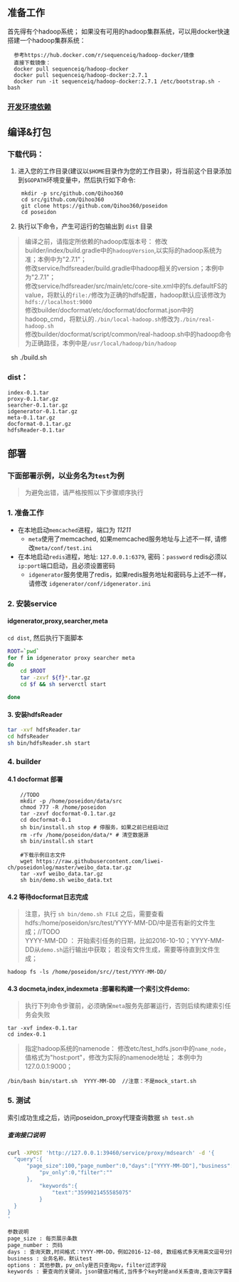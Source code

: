 ## 准备工作
  首先得有个hadoop系统； 
  如果没有可用的hadoop集群系统，可以用docker快速搭建一个hadoop集群系统：
      
      参考https://hub.docker.com/r/sequenceiq/hadoop-docker/镜像
      直接下载镜像：
      docker pull sequenceiq/hadoop-docker
      docker pull sequenceiq/hadoop-docker:2.7.1
      docker run -it sequenceiq/hadoop-docker:2.7.1 /etc/bootstrap.sh -bash
      
### [开发环境依赖](get_started.md)      

## 编译&打包
### 下载代码：
1. 进入您的工作目录(建议以`$HOME`目录作为您的工作目录)，将当前这个目录添加到`$GOPATH`环境变量中，然后执行如下命令:    
     
        mkdir -p src/github.com/Qihoo360
        cd src/github.com/Qihoo360
        git clone https://github.com/Qihoo360/poseidon
        cd poseidon     
    
    
2. 执行以下命令，产生可运行的包输出到 `dist` 目录

> 编译之前，请指定所依赖的hadoop库版本号： 
> 修改builder/index/build.gradle中的`hadoopVersion`,以实际的hadoop系统为准；本例中为"2.7.1"；   
> 修改service/hdfsreader/build.gradle中hadoop相关的version；本例中为"2.7.1"；   
> 修改service/hdfsreader/src/main/etc/core-site.xml中的fs.defaultFS的value，将默认的`file:/`修改为正确的hdfs配置，hadoop默认应该修改为`hdfs://localhost:9000`  
> 修改builder/docformat/etc/docformat/docformat.json中的hadoop_cmd，将默认的`./bin/local-hadoop.sh`修改为`./bin/real-hadoop.sh`  
> 修改builder/docformat/script/common/real-hadoop.sh中的hadoop命令为正确路径，本例中是`/usr/local/hadoop/bin/hadoop`   

    sh ./build.sh

### dist：

    index-0.1.tar
    proxy-0.1.tar.gz
    searcher-0.1.tar.gz
    idgenerator-0.1.tar.gz
    meta-0.1.tar.gz
    docformat-0.1.tar.gz
    hdfsReader-0.1.tar


## 部署

### 下面部署示例，以业务名为`test`为例
> 为避免出错，请严格按照以下步骤顺序执行

### 1. 准备工作

* 在本地启动`memcached`进程，端口为 *11211*
    * `meta`使用了memcached, 如果memcached服务地址与上述不一样, 请修改`meta/conf/test.ini`
* 在本地启动`redis`进程，地址: `127.0.0.1:6379`, 密码：`password` redis必须以`ip:port`端口启动，且必须设置密码 
    * `idgenerator`服务使用了redis，如果redis服务地址和密码与上述不一样，请修改 `idgenerator/conf/idgenerator.ini` 

### 2. 安装service

#### idgenerator,proxy,searcher,meta
`cd dist`, 然后执行下面脚本 

```bash
ROOT=`pwd`
for f in idgenerator proxy searcher meta
do
    cd $ROOT
    tar -zxvf ${f}*.tar.gz
    cd $f && sh serverctl start

done
```


#### 3. 安装hdfsReader

```bash
tar -xvf hdfsReader.tar
cd hdfsReader
sh bin/hdfsReader.sh start
```

### 4. builder

#### 4.1 docformat 部署

        //TODO 
        mkdir -p /home/poseidon/data/src
        chmod 777 -R /home/poseidon
        tar -zxvf docformat-0.1.tar.gz
        cd docformat-0.1
        sh bin/install.sh stop # 停服务，如果之前已经启动过
        rm -rfv /home/poseidon/data/* # 清空数据源
        sh bin/install.sh start
        
        #下载示例日志文件
        wget https://raw.githubusercontent.com/liwei-ch/poseidonlog/master/weibo_data.tar.gz
        tar -xvf weibo_data.tar.gz
        sh bin/demo.sh weibo_data.txt
        


#### 4.2 等待docformat日志完成
> 注意，执行 `sh bin/demo.sh FILE` 之后，需要查看hdfs:/home/poseidon/src/test/YYYY-MM-DD/中是否有新的文件生成；//TODO  
> YYYY-MM-DD ： 开始索引任务的日期，比如2016-10-10；YYYY-MM-DD从`demo.sh`运行输出中获取；
>若没有文件生成，需要等待直到文件生成；

    hadoop fs -ls /home/poseidon/src//test/YYYY-MM-DD/
    
 
#### 4.3 docmeta,index,indexmeta :部署和构建一个索引文件demo:
> 执行下列命令步骤前，必须确保`meta`服务先部署运行，否则后续构建索引任务会失败

    tar -xvf index-0.1.tar
    cd index-0.1
    
> 指定hadoop系统的namenode： 
> 修改etc/test_hdfs.json中的`name_node`，值格式为"host:port"，修改为实际的namenode地址； 
> 本例中为127.0.0.1:9000；  
    
    
    /bin/bash bin/start.sh  YYYY-MM-DD  //注意：不是mock_start.sh
    
### 5. 测试

索引成功生成之后，访问poseidon_proxy代理查询数据 `sh test.sh` 

##### 查询接口说明 

```bash
curl -XPOST 'http://127.0.0.1:39460/service/proxy/mdsearch' -d '{
  "query":{
	  "page_size":100,"page_number":0,"days":["YYYY-MM-DD"],"business":"test","options":{
		  "pv_only":0,"filter":""
	  },
		  "keywords":{
			  "text":"3599021455585075"
		  }
  }
}
'

参数说明
page_size : 每页展示条数
page_number : 页码
days : 查询天数,时间格式：YYYY-MM-DD，例如2016-12-08, 数组格式多天用英文逗号分割
business : 业务名称，默认test
options : 其他参数，pv_only是否只查询pv，filter过滤字段
keywords : 要查询的关键词，json键值对格式,当传多个key时是and关系查询,查询汉字需要`urlencode并转小写`
```
